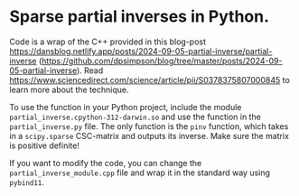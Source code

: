 # Sparse partial inverses in Python. 

Code is a wrap of the C++ provided in this blog-post https://dansblog.netlify.app/posts/2024-09-05-partial-inverse/partial-inverse (https://github.com/dpsimpson/blog/tree/master/posts/2024-09-05-partial-inverse). Read https://www.sciencedirect.com/science/article/pii/S0378375807000845 to learn more about the technique.

To use the function in your Python project, include the module ```partial_inverse.cpython-312-darwin.so``` and use the function in the ```partial_inverse.py``` file. The only function is the ```pinv``` function, which takes in a ```scipy.sparse``` CSC-matrix and outputs its inverse. Make sure the matrix is positive definite!

If you want to modify the code, you can change the ```partial_inverse_module.cpp``` file and wrap it in the standard way using ```pybind11```.
